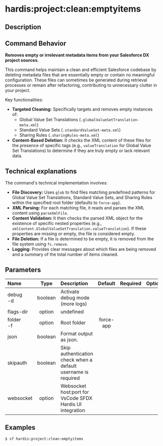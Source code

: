 <!-- This file has been generated with command 'sf hardis:doc:plugin:generate'. Please do not update it manually or it may be overwritten -->
# hardis:project:clean:emptyitems

## Description


## Command Behavior

**Removes empty or irrelevant metadata items from your Salesforce DX project sources.**

This command helps maintain a clean and efficient Salesforce codebase by deleting metadata files that are essentially empty or contain no meaningful configuration. These files can sometimes be generated during retrieval processes or remain after refactoring, contributing to unnecessary clutter in your project.

Key functionalities:

- **Targeted Cleaning:** Specifically targets and removes empty instances of:
  - Global Value Set Translations (`.globalValueSetTranslation-meta.xml`)
  - Standard Value Sets (`.standardValueSet-meta.xml`)
  - Sharing Rules (`.sharingRules-meta.xml`)
- **Content-Based Deletion:** It checks the XML content of these files for the presence of specific tags (e.g., `valueTranslation` for Global Value Set Translations) to determine if they are truly empty or lack relevant data.

## Technical explanations

The command's technical implementation involves:

- **File Discovery:** Uses `glob` to find files matching predefined patterns for Global Value Set Translations, Standard Value Sets, and Sharing Rules within the specified root folder (defaults to `force-app`).
- **XML Parsing:** For each matching file, it reads and parses the XML content using `parseXmlFile`.
- **Content Validation:** It then checks the parsed XML object for the existence of specific nested properties (e.g., `xmlContent.GlobalValueSetTranslation.valueTranslation`). If these properties are missing or empty, the file is considered empty.
- **File Deletion:** If a file is determined to be empty, it is removed from the file system using `fs.remove`.
- **Logging:** Provides clear messages about which files are being removed and a summary of the total number of items cleaned.


## Parameters

|Name|Type|Description|Default|Required|Options|
|:---|:--:|:----------|:-----:|:------:|:-----:|
|debug<br/>-d|boolean|Activate debug mode (more logs)||||
|flags-dir|option|undefined||||
|folder<br/>-f|option|Root folder|force-app|||
|json|boolean|Format output as json.||||
|skipauth|boolean|Skip authentication check when a default username is required||||
|websocket|option|Websocket host:port for VsCode SFDX Hardis UI integration||||

## Examples

```shell
$ sf hardis:project:clean:emptyitems
```


